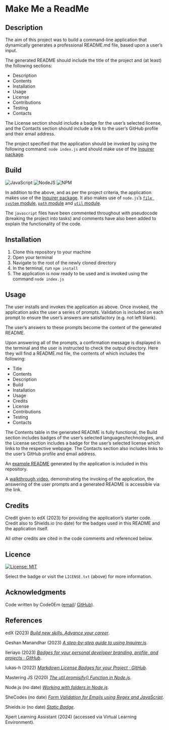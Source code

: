 # Make Me a ReadMe

## Description

The aim of this project was to build a command-line application that dynamically generates a professional README.md file, based upon a user’s input.

The generated README should include the title of the project and (at least) the following sections:

* Description
* Contents
* Installation
* Usage
* License
* Contributions
* Testing
* Contacts

The License section should include a badge for the user’s selected license, and the Contacts section should include a link to the user’s GitHub profile and their email address.

The project specified that the application should be invoked by using the following command: `node index.js` and should make use of the [Inquirer package](https://www.npmjs.com/package/inquirer). 

## Build

![JavaScript](https://img.shields.io/badge/javascript-%23323330.svg?style=for-the-badge&logo=javascript&logoColor=%23F7DF1E) ![NodeJS](https://img.shields.io/badge/node.js-6DA55F?style=for-the-badge&logo=node.js&logoColor=white) ![NPM](https://img.shields.io/badge/NPM-%23CB3837.svg?style=for-the-badge&logo=npm&logoColor=white) 

In addition to the above, and as per the project criteria, the application makes use of the [Inquirer package](https://www.npmjs.com/package/inquirer). It also makes use of `node.js`’s [`file system` module](https://nodejs.org/docs/latest/api/fs.html), [`path` module](https://nodejs.org/docs/latest/api/path.html) and [`util` module](https://nodejs.org/docs/latest/api/util.html).

The `javascript` files have been commented throughout with pseudocode (breaking the project into tasks) and comments have also been added to explain the functionality of the code.

## Installation

1. Clone this repository to your machine
1. Open your terminal
1. Navigate to the root of the newly cloned directory
1. In the terminal, run `npm install`
1. The application is now ready to be used and is invoked using the command `node index.js`

## Usage

The user installs and invokes the application as above. Once invoked, the application asks the user a series of prompts. Validation is included on each prompt to ensure the user’s answers are satisfactory (e.g. not left blank).

The user’s answers to these prompts become the content of the generated README.

Upon answering all of the prompts, a confirmation message is displayed in the terminal and the user is instructed to check the output directory. Here they will find a README.md file, the contents of which includes the following:

* Title
* Contents
* Description
* Build
* Installation
* Usage
* Credits
* License
* Contributions
* Testing
* Contacts

The Contents table in the generated README is fully functional, the Build section includes badges of the user’s selected languages/technologies, and the License section includes a badge for the user’s selected license which links to the respective webpage. The Contacts section also includes links to the user’s GitHub profile and email address.

An [example README](LINK) generated by the application is included in this repository.

A [walkthrough video](LINK), demonstrating the invoking of the application, the answering of the user prompts and a generated README is accessible via the link.

## Credits

Credit given to edX (2023) for providing the application’s starter code. Credit also to Shields.io (no date) for the badges used in this README and the application itself.

All other credits are cited in the code comments and referenced below.

## Licence

[![License: MIT](https://img.shields.io/badge/License-MIT-yellow.svg)](https://opensource.org/licenses/MIT)

Select the badge or visit the `LICENSE.txt` (above) for more information.

## Acknowledgments

Code written by Code0Em ([email](mailto:code.em@outlook.com)/ [GitHub](https://github.com/Code0Em)).

## References

edX (2023) [*Build new skills. Advance your career*](https://www.edx.org/).

Geshan Manandhar (2023) [*A step-by-step guide to using Inquirer.js*](https://geshan.com.np/blog/2023/03/inquirer-js/).

Ileriayo (2023) [*Badges for your personal developer branding, profile, and projects · GitHub*](https://github.com/Ileriayo/markdown-badges).

lukas-h (2022) [*Markdown License Badges for your Project · GitHub*](https://gist.github.com/lukas-h/2a5d00690736b4c3a7ba).

Mastering JS (2020) [*The util.promisify() Function in Node.js*](https://masteringjs.io/tutorials/node/promisify).

Node.js (no date) [*Working with folders in Node.js*](https://nodejs.org/en/learn/manipulating-files/working-with-folders-in-nodejs).

SheCodes (no date) [*Form Validation for Emails using Regex and JavaScript*](https://www.shecodes.io/athena/6092-form-validation-for-emails-using-regex-and-javascript).

Shields.io (no date) [*Static Badge*](https://shields.io/badges).

Xpert Learning Assistant (2024) (accessed via Virtual Learning Environment).
